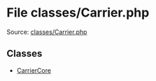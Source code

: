File classes/Carrier.php
=========

Source: [classes/Carrier.php](https://github.com/PrestaShop/PrestaShop/blob/1.6.0.11/classes/Carrier.php)


Classes
-------

* [CarrierCore](class.CarrierCore.md)

